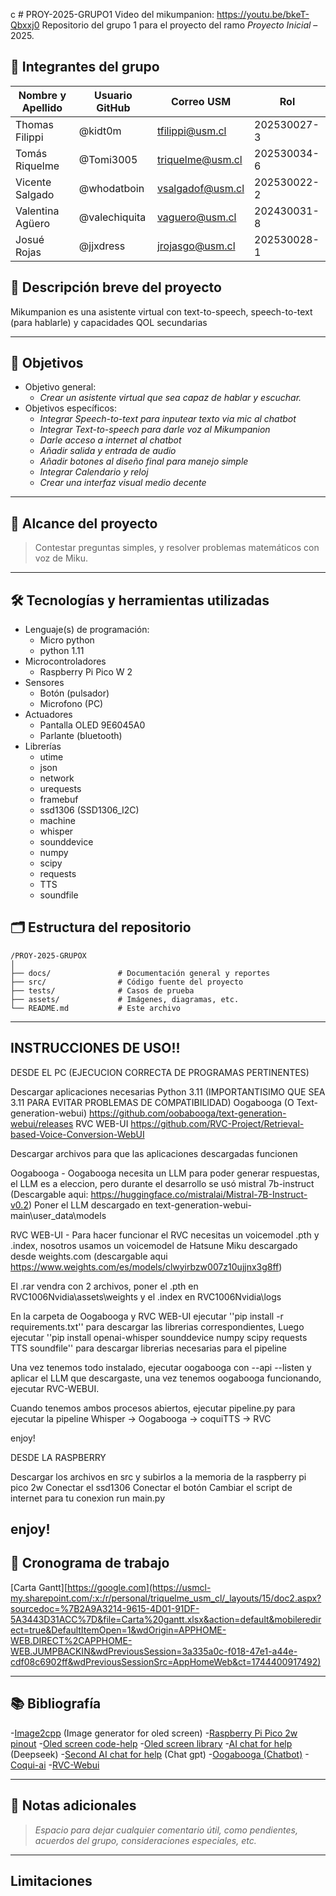  c # PROY-2025-GRUPO1
Video del mikumpanion: https://youtu.be/bkeT-Qbxxj0
Repositorio del grupo 1 para el proyecto del ramo *Proyecto Inicial* – 2025.

## 👥 Integrantes del grupo

| Nombre y Apellido | Usuario GitHub     | Correo USM               | Rol          |
| ----------------- | --------------     | ------------------------ | ------------ |
| Thomas Filippi    | @kidt0m            | tfilippi@usm.cl          | 202530027-3  |
| Tomás Riquelme    | @Tomi3005          | triquelme@usm.cl         | 202530034-6  |
| Vicente Salgado   | @whodatboin        | vsalgadof@usm.cl         | 202530022-2  |
| Valentina Agüero  | @valechiquita      | vaguero@usm.cl           | 202430031-8  |
| Josué Rojas       | @jjxdress          | jrojasgo@usm.cl          | 202530028-1  |


## 📝 Descripción breve del proyecto

 Mikumpanion es una asistente virtual con text-to-speech, speech-to-text (para hablarle) y capacidades QOL secundarias

---

## 🎯 Objetivos

- Objetivo general:
  - *Crear un asistente virtual que sea capaz de hablar y escuchar.*
- Objetivos específicos:
  - *Integrar Speech-to-text para inputear texto via mic al chatbot* 
  - *Integrar Text-to-speech para darle voz al Mikumpanion*
  - *Darle acceso a internet al chatbot*
  - *Añadir salida y entrada de audio*
  - *Añadir botones al diseño final para manejo simple*
  - *Integrar Calendario y reloj*
  - *Crear una interfaz visual medio decente*
---

## 🧩 Alcance del proyecto

> Contestar preguntas simples, y resolver problemas matemáticos con voz de Miku.

---

## 🛠️ Tecnologías y herramientas utilizadas

- Lenguaje(s) de programación:
  - Micro python
  - python 1.11
- Microcontroladores
  - Raspberry Pi Pico W 2
- Sensores
  - Botón (pulsador)
  - Microfono (PC)
- Actuadores
  - Pantalla OLED 9E6045A0
  - Parlante (bluetooth)
- Librerías
  - utime
  - json
  - network
  - urequests
  - framebuf
  - ssd1306 (SSD1306_I2C)
  - machine
  - whisper
  - sounddevice
  - numpy
  - scipy
  - requests
  - TTS
  - soundfile

## 🗂️ Estructura del repositorio

```
/PROY-2025-GRUPOX
│
├── docs/               # Documentación general y reportes
├── src/                # Código fuente del proyecto
├── tests/              # Casos de prueba
├── assets/             # Imágenes, diagramas, etc.
└── README.md           # Este archivo
```

---

## INSTRUCCIONES DE USO!!

DESDE EL PC (EJECUCION CORRECTA DE PROGRAMAS PERTINENTES)

Descargar aplicaciones necesarias
Python 3.11 (IMPORTANTISIMO QUE SEA 3.11 PARA EVITAR PROBLEMAS DE COMPATIBILIDAD)
Oogabooga (O Text-generation-webui) https://github.com/oobabooga/text-generation-webui/releases
RVC WEB-UI https://github.com/RVC-Project/Retrieval-based-Voice-Conversion-WebUI

Descargar archivos para que las aplicaciones descargadas funcionen

Oogabooga - Oogabooga necesita un LLM para poder generar respuestas, el LLM es a eleccion, pero durante el desarrollo se usó mistral 7b-instruct (Descargable aqui: https://huggingface.co/mistralai/Mistral-7B-Instruct-v0.2)
Poner el LLM descargado en text-generation-webui-main\user_data\models

RVC WEB-UI - Para hacer funcionar el RVC necesitas un voicemodel .pth y .index, nosotros usamos un voicemodel de Hatsune Miku descargado desde weights.com (descargable aqui https://www.weights.com/es/models/clwyirbzw007z10ujjnx3g8ff)

El .rar vendra con 2 archivos, poner el .pth en RVC1006Nvidia\assets\weights y el .index en RVC1006Nvidia\logs

En la carpeta de Oogabooga y RVC WEB-UI ejecutar ''pip install -r requirements.txt'' para descargar las librerias correspondientes, Luego ejecutar ''pip install openai-whisper sounddevice numpy scipy requests TTS soundfile'' para descargar librerias necesarias para el pipeline

Una vez tenemos todo instalado, ejecutar oogabooga con --api --listen y aplicar el LLM que descargaste, una vez tenemos oogabooga funcionando, ejecutar RVC-WEBUI.

Cuando tenemos ambos procesos abiertos, ejecutar pipeline.py para ejecutar la pipeline Whisper -> Oogabooga -> coquiTTS -> RVC

enjoy!


DESDE LA RASPBERRY

Descargar los archivos en src y subirlos a la memoria de la raspberry pi pico 2w
Conectar el ssd1306
Conectar el botón
Cambiar el script de internet para tu conexion
run main.py

enjoy!
---

## 📅 Cronograma de trabajo


[Carta Gantt][https://google.com](https://usmcl-my.sharepoint.com/:x:/r/personal/triquelme_usm_cl/_layouts/15/doc2.aspx?sourcedoc=%7B2A9A3214-9615-4D01-91DF-5A3443D31ACC%7D&file=Carta%20gantt.xlsx&action=default&mobileredirect=true&DefaultItemOpen=1&wdOrigin=APPHOME-WEB.DIRECT%2CAPPHOME-WEB.JUMPBACKIN&wdPreviousSession=3a335a0c-f018-47e1-a44e-cdf08c6902ff&wdPreviousSessionSrc=AppHomeWeb&ct=1744400917492)

---

## 📚 Bibliografía

 -[Image2cpp](https://javl.github.io/image2cpp/) (Image generator for oled screen)
 -[Raspberry Pi Pico 2w pinout](https://datasheets.raspberrypi.com/picow/pico-2-w-pinout.pdf)
 -[Oled screen code-help](https://electronoobs.com/eng_arduino_tut138.php)
 -[Oled screen library](https://docs.arduino.cc/libraries/adafruit-ssd1306/)
 -[AI chat for help](https://chat.deepseek.com/) (Deepseek)
 -[Second AI chat for help](https://chatgpt.com/?model=auto) (Chat gpt)
 -[Oogabooga (Chatbot)](https://docs.arduino.cc/libraries/adafruit-ssd1306/)
 -[Coqui-ai](https://github.com/coqui-ai/TTS)
 -[RVC-Webui]([https://github.com/RVC-Project/Retrieval-based-Voice-Conversion-WebUI/](https://github.com/oobabooga/text-generation-webui))
   
---

## 📌 Notas adicionales

> *Espacio para dejar cualquier comentario útil, como pendientes, acuerdos del grupo, consideraciones especiales, etc.*

---

## Limitaciones
